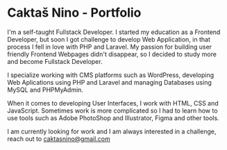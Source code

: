 # Caktaš Nino - Portfolio

I'm a self-taught Fullstack Developer. I started my education as a Frontend Developer, but soon I got challenge to develop Web Application, in that process I fell in love with PHP and Laravel. My passion for building user friendly Frontend Webpages didn't disappear, so I decided to study more and become Fullstack Developer.


I specialize working with CMS platforms such as WordPress, developing Web Aplications using PHP and Laravel and managing Databases using MySQL and PHPMyAdmin.


When it comes to developing User Interfaces, I work with HTML, CSS and JavaScript. Sometimes work is more complicated so I had to learn how to use tools such as Adobe PhotoShop and Illustrator, Figma and other tools.


I am currently looking for work and I am always interested in a challenge, reach out to caktasnino@gmail.com
